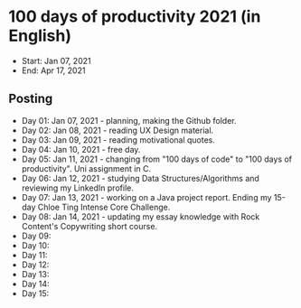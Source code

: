 # 100 days of productivity 2021 (in English)
- Start: Jan 07, 2021
- End: Apr 17, 2021

## Posting
- Day 01: Jan 07, 2021 - planning, making the Github folder.
- Day 02: Jan 08, 2021 - reading UX Design material.
- Day 03: Jan 09, 2021 - reading motivational quotes.
- Day 04: Jan 10, 2021 - free day.
- Day 05: Jan 11, 2021 - changing from "100 days of code" to "100 days of productivity". Uni assignment in C.
- Day 06: Jan 12, 2021 - studying Data Structures/Algorithms and reviewing my LinkedIn profile.
- Day 07: Jan 13, 2021 - working on a Java project report. Ending my 15-day Chloe Ting Intense Core Challenge.
- Day 08: Jan 14, 2021 - updating my essay knowledge with Rock Content's Copywriting short course.
- Day 09:
- Day 10:
- Day 11:
- Day 12:
- Day 13:
- Day 14:
- Day 15: